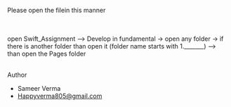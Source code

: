 Please open the filein this manner
<br>
<br>
<br>

open Swift_Assignment --> Develop in fundamental -> open any folder -> if there is another folder than open it (folder name starts with 1._______)  --> than open the Pages folder 
<br>
<br>



Author<br>
- Sameer Verma
- Happyverma805@gmail.com
